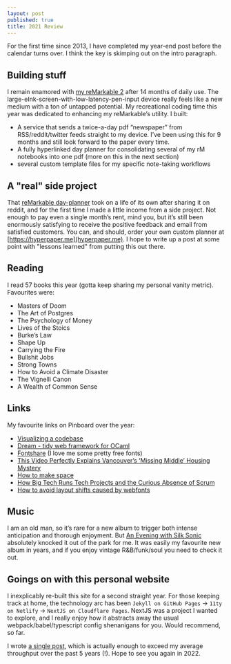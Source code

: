 ```yaml
---
layout: post
published: true
title: 2021 Review
---
```


For the first time since 2013, I have completed my year-end post before the calendar turns over.
I think the key is skimping out on the intro paragraph.

## Building stuff

I remain enamored with [my reMarkable 2](/posts/remarkable-2) after 14 months of daily use. The
large-eInk-screen-with-low-latency-pen-input device really feels like a new medium with a ton of untapped
potential. My recreational coding time this year was dedicated to enhancing my reMarkable’s utility. I built:

* A service that sends a twice-a-day pdf “newspaper” from RSS/reddit/twitter feeds straight to my
  device. I’ve been using this for 9 months and still look forward to the paper every time.
* A fully hyperlinked day planner for consolidating several of my rM notebooks into one pdf (more
  on this in the next section)
* several custom template files for my specific note-taking workflows

## A "real" side project

That [reMarkable day-planner](https://hyperpaper.me/) took on a life of its own after sharing it on
reddit, and for the first time I made a little income from a side project. Not enough to pay even a
single month’s rent, mind you, but it’s still been enormously satisfying to receive the positive
feedback and email from satisfied customers. You can, and should, order your own custom planner at
[https://hyperpaper.me](hyperpaper.me). I hope to write up a post at some point with "lessons learned"
from putting this out there.

## Reading

I read 57 books this year (gotta keep sharing my personal vanity metric). Favourites were:

* Masters of Doom
* The Art of Postgres
* The Psychology of Money
* Lives of the Stoics
* Burke’s Law
* Shape Up
* Carrying the Fire
* Bullshit Jobs
* Strong Towns
* How to Avoid a Climate Disaster
* The Vignelli Canon
* A Wealth of Common Sense

## Links

My favourite links on Pinboard over the year:

* [Visualizing a codebase](https://next.github.com/projects/repo-visualization)
* [Dream - tidy web framework for OCaml](https://aantron.github.io/dream/)
* [Fontshare](https://www.fontshare.com/) (I love me some pretty free fonts)
* [This Video Perfectly Explains Vancouver’s ‘Missing Middle’ Housing Mystery](https://thetyee.ca/Analysis/2020/12/14/Vancouver-Missing-Middle-Housing-Mystery/)
* [How to make space](https://www.capitaldaily.ca/news/blanket-zoning-pre-zoning-city-initiated-rezoning-victoria)
* [How Big Tech Runs Tech Projects and the Curious Absence of Scrum](https://newsletter.pragmaticengineer.com/p/project-management-in-tech)
* [How to avoid layout shifts caused by webfonts](https://simonhearne.com/2021/layout-shifts-webfonts/)

## Music

I am an old man, so it’s rare for a new album to trigger both intense anticipation and thorough
enjoyment. But [An Evening with Silk Sonic](https://www.youtube.com/watch?v=xA5hlB6bScc&list=PL9wpmMBKluP5LdNQDubgQvTDAgPtghZtC)
absolutely knocked it out of the park for me. It was easily my favourite new album in years, and if
you enjoy vintage R&B/funk/soul you need to check it out.

## Goings on with this personal website

I inexplicably re-built this site for a second straight year. For those keeping track at home, the
technology arc has been `Jekyll on GitHub Pages` -> `11ty on Netlify` -> `NextJS on Cloudflare
Pages`. NextJS was a project I wanted to explore, and I really enjoy how it abstracts away the usual
webpack/babel/typescript config shenanigans for you. Would recommend, so far.

I wrote [a single post](/posts/vim-plugins-revisited), which is actually enough to exceed
my average throughput over the past 5 years (!). Hope to see you again in 2022.

